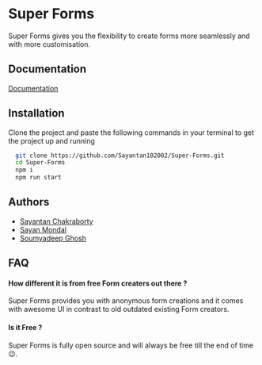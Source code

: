 
# Super Forms

Super Forms gives you the flexibility to create forms more seamlessly and with more customisation.


## Documentation

[Documentation](https://linktodocumentation)


## Installation

Clone the project and paste the following commands in your terminal to get the project up and running

```bash
  git clone https://github.com/Sayantan102002/Super-Forms.git
  cd Super-Forms
  npm i
  npm run start
```
    
## Authors

- [Sayantan Chakraborty](https://www.github.com/octokatherine)
- [Sayan Mondal](https://www.github.com/octokatherine)
- [Soumyadeep Ghosh](https://www.github.com/octokatherine)


## FAQ

#### How different it is from free Form creaters out there ?

Super Forms provides you with anonymous form creations and it comes with awesome UI in contrast to old outdated existing Form creators.

#### Is it Free ?

Super Forms is fully open source and will always be free till the end of time😉.